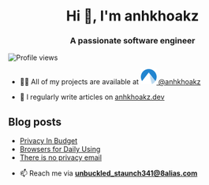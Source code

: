 <h1 align="center">Hi 👋, I'm anhkhoakz</h1>
<h3 align="center">A passionate software engineer</h3>

![Profile views](https://komarev.com/ghpvc/?username=anhkhoakz&label=Profile%20views&color=0e75b6&style=flat)

- 👨‍💻 All of my projects are available at [![Codeberg](imgs/codeberg.svg) @anhkhoakz](https://codeberg.org/anhkhoakz/)

- 📝 I regularly write articles on [anhkhoakz.dev](https://anhkhoakz.dev/)

## Blog posts

<!-- BLOG-POST-LIST:START -->
- [Privacy In Budget](http://anhkhoakz.dev/blog/privacy-in-budget/)
- [Browsers for Daily Using](http://anhkhoakz.dev/blog/browsers-for-daily-using/)
- [There is no privacy email](http://anhkhoakz.dev/blog/no-privacy-email/)
<!-- BLOG-POST-LIST:END -->

- 📫 Reach me via **unbuckled_staunch341@8alias.com**
